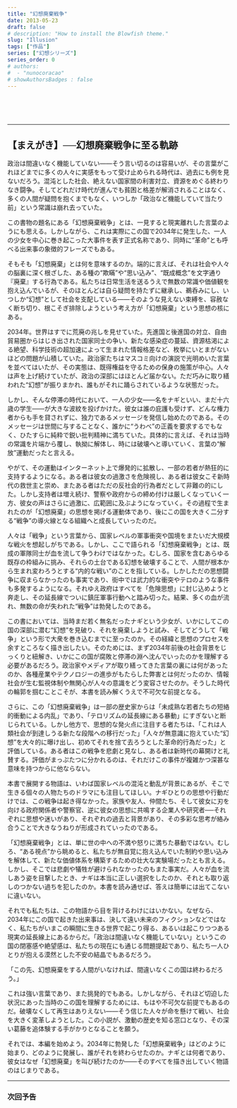 ```yaml
---
title: "幻想廃棄戦争"
date: 2013-05-23
draft: false
# description: "How to install the Blowfish theme."
slug: "Illusion"
tags: ["作品"]
series: ["幻想シリーズ"]
series_order: 0
# authors:
#  - "nunocoracao"
# showAuthorsBadges : false 
---
```


<br><br><br>

---

## 【まえがき】──幻想廃棄戦争に至る軌跡

政治は間違いなく機能していない——そう言い切るのは容易いが、その言葉がこれほどまでに多くの人々に実感をもって受け止められる時代は、過去にも例を見ないだろう。混沌とした社会、絶えない国家間の利害対立、資源をめぐる終わりなき闘争。そしてどれだけ時代が進んでも貧困と格差が解消されることはなく、多くの人間が疑問を抱くまでもなく、いつしか「政治など機能していて当たり前」という常識は崩れ去っていた。

この書物の題名にある「幻想廃棄戦争」とは、一見すると現実離れした言葉のようにも思える。しかしながら、これは実際にこの国で2034年に発生した、一人の少女を中心に巻き起こった大事件を表す正式名称であり、同時に“革命”とも呼べる出来事の象徴的フレーズでもある。

そもそも「幻想廃棄」とは何を意味するのか。端的に言えば、それは社会や人々の脳裏に深く根ざした、ある種の“欺瞞”や“思い込み”、“既成概念”を文字通り『廃棄』する行為である。私たちは日常生活を送るうえで無数の常識や価値観を抱え込んでいるが、そのほとんどは自ら疑問を持たずに継承し、鵜呑みにし、いつしか“幻想”として社会を支配している——そのような見えない束縛を、容赦なく断ち切り、根こそぎ排除しようという考え方が「幻想廃棄」という思想の核にある。

2034年。世界はすでに荒廃の兆しを見せていた。先進国と後進国の対立、自由貿易圏からはじき出された国家同士の争い、新たな感染症の蔓延、資源枯渇による絶望、科学技術の超加速によって生まれた情報格差など、枚挙にいとまがないほどの問題が山積していた。政治家たちはマスコミ向けの演説で光明めいた言葉を並べてはいたが、その実態は、既得権益を守るための保身の施策が中心。人々は声を上げ続けていたが、政治の深部にはほとんど届かない。ただ巧みに取り繕われた“幻想”が振りまかれ、誰もがそれに踊らされているような状態だった。

しかし、そんな停滞の時代において、一人の少女——名をナギといい、まだ十六歳の学生——が大きな波紋を投げかけた。彼女は誰の庇護も受けず、どんな権力者からも手を貸されずに、独力であるメッセージを発信し始めたのである。そのメッセージは世間に与することなく、誰かに“うわべ”の正義を要求するでもなく、ひたすらに純粋で鋭い批判精神に満ちていた。具体的に言えば、それは当時の常識を片端から覆し、執拗に解体し、時には破壊へと導いていく、言葉の“解放”運動だったと言える。

やがて、その運動はインターネット上で爆発的に拡散し、一部の若者が熱狂的に支持するようになる。ある者は彼女の過激さを危険視し、ある者は彼女こそ新時代の救世主と崇め、またある者はただの反社会的行為者だとして非難の的にした。しかし支持者は増え続け、警察や政府からの締め付けは厳しくなっていく一方、彼女の声はさらに過激に、広範囲に及ぶようになっていく。その過程で生まれたのが「幻想廃棄」の思想を掲げる運動体であり、後にこの国を大きく二分する“戦争”の導火線となる組織へと成長していったのだ。

人々は「戦争」という言葉から、国家レベルの軍事衝突や国境をまたいだ大規模な戦火を想起しがちである。しかし、ここで語られる「幻想廃棄戦争」とは、既成の軍隊同士が血を流して争うわけではなかった。むしろ、国家を含むあらゆる既存の枠組みに挑み、それらの土台である幻想を破壊することで、人間が根本から生まれ変わろうとする“内的な戦い”のことを指している。しかしただの思想闘争に収まらなかったのも事実であり、街中では武力的な衝突やテロのような事件も多発するようになる。それゆえ政府はすべてを「危険思想」に封じ込めようと奔走し、その延長線でついに鎮圧軍事行動へと踏み切った。結果、多くの血が流れ、無数の命が失われた“戦争”は勃発したのである。

この書においては、当時まだ若く無名だったナギという少女が、いかにしてこの国の深部に潜む“幻想”を見破り、それを廃棄しようと試み、そしてどうして「戦争」という形で大衆を巻き込むまでに至ったのか。その経緯と思想のプロセスを余すところなく描き出したい。そのためには、まず2034年前後の社会背景をじっくりと紐解き、いかにこの国が腐敗と停滞の淵へ沈んでいったのかを理解する必要があるだろう。政治家やメディアが取り繕ってきた言葉の裏には何があったのか、各種産業やテクノロジーの進歩がもたらした弊害とは何だったのか、情報社会が生む監視体制や無関心が人々の意識をどう変容させたのか。そうした時代の輪郭を掴むことこそが、本書を読み解くうえで不可欠な前提となる。

さらに、この「幻想廃棄戦争」は一部の歴史家からは「未成熟な若者たちの短絡的衝動による内乱」であり、「テロリズムの延長線にある暴動」にすぎないと断じられている。しかし他方で、思想的な発火点に注目する者たちは、「これは人類社会が到達しうる新たな段階への移行だった」「人々が無意識に抱えていた“幻想”を大々的に曝け出し、初めてそれを捨て去ろうとした革命的行為だった」と評価している。ある者はこの戦争を悲劇と見なし、ある者は新時代の幕開けと礼賛する。評価がまっぷたつに分かれるのは、それだけこの事件が複雑かつ深甚な意味を持つからに他ならない。

本書で展開する物語は、いわば国家レベルの混沌と動乱が背景にあるが、そこで生きる個々の人物たちのドラマにも注目してほしい。ナギひとりの思想や行動だけでは、この戦争は起き得なかった。家族や友人、仲間たち、そして彼女に刃を向ける政府関係者や警察官、逆に彼女の思想に共鳴する企業人や研究者──それぞれに思想や迷いがあり、それぞれの過去と背景があり、その多彩な思考が絡み合うことで大きなうねりが形成されていったのである。

「幻想廃棄戦争」とは、単に世の中への不満や怒りに満ちた暴動ではない。むしろ、“ある視点”から眺めると、私たちが無自覚に抱え込んでいた制約や思い込みを解体して、新たな価値体系を構築するための壮大な実験場だったとも言える。しかし、そこでは悲劇や犠牲が避けられなかったのもまた事実だ。人々が血を流しあう姿を目撃したとき、ナギは本当に正しい選択をしたのか、それとも取り返しのつかない過ちを犯したのか。本書を読み通せば、答えは簡単には出てこないに違いない。

それでも私たちは、この物語から目を背けるわけにはいかない。なぜなら、2034年にこの国で起きた出来事は、決して遠い未来のフィクションなどではなく、私たちがいまこの瞬間に生きる世界で起こり得る、あるいは起こりつつある現実の延長線上にあるからだ。「政治は間違いなく機能していない」というこの国の閉塞感や絶望感は、私たちの現在にも通じる問題提起であり、私たち一人ひとりが抱える漠然とした不安の結晶でもあるだろう。

「この先、幻想廃棄をする人間がいなければ、間違いなくこの国は終わるだろう。」

これは強い言葉であり、また挑発的でもある。しかしながら、それほど切迫した状況にあった当時のこの国を理解するためには、もはや不可欠な前提でもあるのだ。破壊なくして再生はありえない——そう信じた人々が命を懸けて戦い、社会を大きく変革しようとした。この小説が、激動の歴史を知る窓口となり、その深い葛藤を追体験する手がかりとなることを願う。

それでは、本編を始めよう。2034年に勃発した「幻想廃棄戦争」はどのように始まり、どのように発展し、誰がそれを終わらせたのか。ナギとは何者であり、彼女はなぜ「幻想廃棄」を叫び続けたのか——そのすべてを描き出していく物語のはじまりである。


---

### 次回予告

